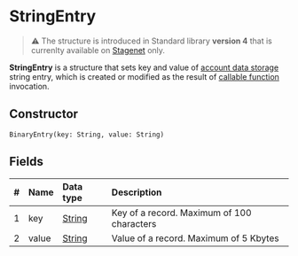 # StringEntry

> :warning: The structure is introduced in Standard library **version 4** that is currenlty available on [Stagenet](/en/blockchain/blockchain-network/stage-network) only.

**StringEntry** is a structure that sets key and value of [account data storage](/en/blockchain/account/account-data-storage) string entry, which is created or modified as the result of [callable function](/en/ride/functions/callable-function) invocation.

## Constructor

```ride
BinaryEntry(key: String, value: String)
```

## Fields

|   #   | Name | Data type | Description |
| :--- | :--- | :--- | :--- |
| 1 | key | [String](/en/ride/data-types/string) | Key of a record. Maximum of 100 characters |
| 2 | value| [String](/en/ride/data-types/byte-vector) | Value of a record. Maximum of 5 Kbytes |
